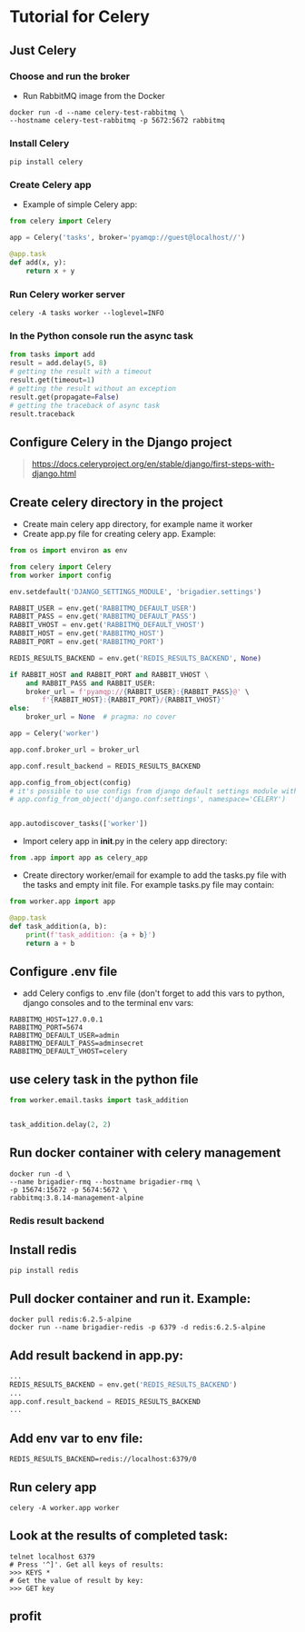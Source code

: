 # Tutorial for Celery

## Just Celery

### Choose and run the broker
* Run RabbitMQ image from the Docker
```shell
docker run -d --name celery-test-rabbitmq \
--hostname celery-test-rabbitmq -p 5672:5672 rabbitmq 
```

### Install Celery
```shell
pip install celery
```

### Create Celery app
* Example of simple Celery app:
```python
from celery import Celery

app = Celery('tasks', broker='pyamqp://guest@localhost//')

@app.task
def add(x, y):
    return x + y
```

### Run Celery worker server 
```shell
celery -A tasks worker --loglevel=INFO
```

### In the Python console run the async task
```python
from tasks import add
result = add.delay(5, 8)
# getting the result with a timeout
result.get(timeout=1)
# getting the result without an exception
result.get(propagate=False)
# getting the traceback of async task
result.traceback
```

## Configure Celery in the Django project
> https://docs.celeryproject.org/en/stable/django/first-steps-with-django.html

## Create celery directory in the project
* Create main celery app directory, for example name it worker
* Create app.py file for creating celery app. Example:
```python
from os import environ as env

from celery import Celery
from worker import config

env.setdefault('DJANGO_SETTINGS_MODULE', 'brigadier.settings')

RABBIT_USER = env.get('RABBITMQ_DEFAULT_USER')
RABBIT_PASS = env.get('RABBITMQ_DEFAULT_PASS')
RABBIT_VHOST = env.get('RABBITMQ_DEFAULT_VHOST')
RABBIT_HOST = env.get('RABBITMQ_HOST')
RABBIT_PORT = env.get('RABBITMQ_PORT')

REDIS_RESULTS_BACKEND = env.get('REDIS_RESULTS_BACKEND', None)

if RABBIT_HOST and RABBIT_PORT and RABBIT_VHOST \
    and RABBIT_PASS and RABBIT_USER:
    broker_url = f'pyamqp://{RABBIT_USER}:{RABBIT_PASS}@' \
        f'{RABBIT_HOST}:{RABBIT_PORT}/{RABBIT_VHOST}'
else:
    broker_url = None  # pragma: no cover

app = Celery('worker')

app.conf.broker_url = broker_url

app.conf.result_backend = REDIS_RESULTS_BACKEND

app.config_from_object(config)
# it's possible to use configs from django default settings module with namespace:
# app.config_from_object('django.conf:settings', namespace='CELERY')


app.autodiscover_tasks(['worker'])

```
* Import celery app in __init__.py in the celery app directory:
```python
from .app import app as celery_app
```
* Create directory worker/email for example to add the tasks.py file with the tasks 
and empty init file. For example tasks.py file may contain:
```python
from worker.app import app

@app.task
def task_addition(a, b):
    print(f'task_addition: {a + b}')
    return a + b
```

## Configure .env file
* add Celery configs to .env file (don't forget to add this vars to python, django consoles
and to the terminal env vars:
```shell
RABBITMQ_HOST=127.0.0.1
RABBITMQ_PORT=5674
RABBITMQ_DEFAULT_USER=admin
RABBITMQ_DEFAULT_PASS=adminsecret
RABBITMQ_DEFAULT_VHOST=celery
```

## use celery task in the python file
```python
from worker.email.tasks import task_addition


task_addition.delay(2, 2)
```

## Run docker container with celery management
```shell
docker run -d \        
--name brigadier-rmq --hostname brigadier-rmq \
-p 15674:15672 -p 5674:5672 \
rabbitmq:3.8.14-management-alpine
```

### Redis result backend

## Install redis
```shell
pip install redis
```

## Pull docker container and run it. Example:
```shell
docker pull redis:6.2.5-alpine
docker run --name brigadier-redis -p 6379 -d redis:6.2.5-alpine
```

## Add result backend in app.py:
```python
...
REDIS_RESULTS_BACKEND = env.get('REDIS_RESULTS_BACKEND')
...
app.conf.result_backend = REDIS_RESULTS_BACKEND
...
```

## Add env var to env file:
```text
REDIS_RESULTS_BACKEND=redis://localhost:6379/0
```

## Run celery app
```shell
celery -A worker.app worker
```

## Look at the results of completed task:
```shell
telnet localhost 6379
# Press '^]'. Get all keys of results:
>>> KEYS *
# Get the value of result by key:
>>> GET key
```

## profit